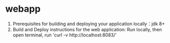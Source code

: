 # webapp
1. Prerequisites for building and deploying your application locally：jdk 8+
2. Build and Deploy instructions for the web application: Run locally, then open terminal, run 'curl -v http://localhost:8083/'